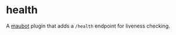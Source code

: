 health
======

A [maubot](https://github.com/maubot/maubot) plugin that adds a `/health` endpoint for liveness checking.
